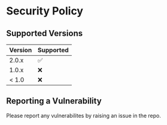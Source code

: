 # Security Policy

## Supported Versions

| Version | Supported          |
| ------- | ------------------ |
| 2.0.x   | :white_check_mark: |
| 1.0.x   | :x: |
| < 1.0   | :x:                |

## Reporting a Vulnerability

Please report any vulnerabilites by raising an issue in the repo.
